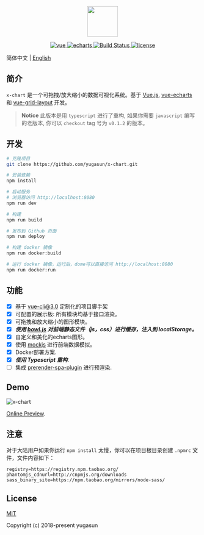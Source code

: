 <p align="center">
  <img width="80" src="./logo.png">
</p>

<p align="center">
  <a href="https://github.com/vuejs/vue">
    <img src="https://img.shields.io/badge/vue-2.5.16-brightgreen.svg" alt="vue">
  </a>
  <a href="https://github.com/apache/incubator-echarts">
    <img src="https://img.shields.io/badge/echarts-4.1.0-brightgreen.svg" alt="echarts">
  </a>
  <a href="https://travis-ci.org/yugasun/x-chart" rel="nofollow">
    <img src="https://travis-ci.org/yugasun/x-chart.svg?branch=dev" alt="Build Status">
  </a>
  <a href="https://github.com/yugasun/x-chart/blob/master/LICENSE">
    <img src="https://img.shields.io/github/license/mashape/apistatus.svg" alt="license">
  </a>
</p>

简体中文 | [English](./README.md)

## 简介

`x-chart` 是一个可拖拽/放大缩小的数据可视化系统。基于 [Vue.js](https://github.com/vuejs/vue), [vue-echarts](https://github.com/ecomfe/vue-echarts) 和 [vue-grid-layout](https://github.com/yugasun/vue-grid-layout/tree/pro/compass) 开发。

> **Notice** 此版本是用 `typescript` 进行了重构, 如果你需要 `javascript` 编写的老版本, 你可以 `checkout` tag 号为 `v0.1.2` 的版本。

## 开发

``` bash
# 克隆项目
git clone https://github.com/yugasun/x-chart.git

# 安装依赖
npm install

# 启动服务
# 浏览器访问 http://localhost:8080
npm run dev

# 构建
npm run build

# 发布到 Github 页面
npm run deploy

# 构建 docker 镜像
npm run docker:build

# 运行 docker 镜像，运行后，dome可以直接访问 http://localhost:8080
npm run docker:run
```

## 功能

- [x] 基于 [vue-cli@3.0](https://github.com/vuejs/vue-cli) 定制化的项目脚手架
- [x] 可配置的展示板: 所有模块均基于接口渲染。
- [x] 可拖拽和放大缩小的图形模块。
- [x] _**使用 [bowl.js](https://github.com/ElemeFE/bowl) 对前端静态文件（js，css）进行缓存，注入到 localStorage。**_
- [x] 自定义和美化的echarts图形。
- [x] 使用 [mockjs](https://github.com/nuysoft/Mock) 进行前端数据模拟。
- [x] Docker部署方案.
- [x] _**使用 Typescript 重构**_.
- [ ] 集成 [prerender-spa-plugin](https://github.com/chrisvfritz/prerender-spa-plugin) 进行预渲染.

## Demo

![x-chart](./demo/1.png)

[Online Preview](http://yugasun.github.io/x-chart/).

## 注意

对于大陆用户如果你运行 `npm install` 太慢，你可以在项目根目录创建 `.npmrc` 文件，文件内容如下：

```shell
registry=https://registry.npm.taobao.org/
phantomjs_cdnurl=http://cnpmjs.org/downloads
sass_binary_site=https://npm.taobao.org/mirrors/node-sass/
```

## License

[MIT](./LICENSE)

Copyright (c) 2018-present yugasun
